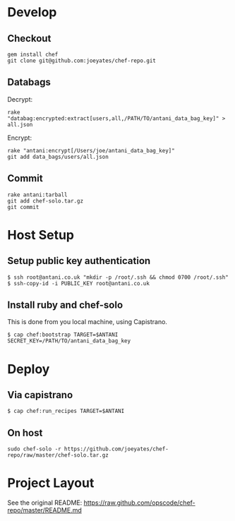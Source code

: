 Develop
=======

Checkout
--------

```shell
gem install chef
git clone git@github.com:joeyates/chef-repo.git
```

Databags
--------

Decrypt:

```shell
rake "databag:encrypted:extract[users,all,/PATH/TO/antani_data_bag_key]" > all.json
```

Encrypt:
```shell
rake "antani:encrypt[/Users/joe/antani_data_bag_key]"
git add data_bags/users/all.json
```

Commit
------

```shell
rake antani:tarball
git add chef-solo.tar.gz
git commit
```

Host Setup
==========

Setup public key authentication
-------------------------------

```shell
$ ssh root@antani.co.uk "mkdir -p /root/.ssh && chmod 0700 /root/.ssh"
$ ssh-copy-id -i PUBLIC_KEY root@antani.co.uk
```

Install ruby and chef-solo
--------------------------

This is done from you local machine, using Capistrano.

```shell
$ cap chef:bootstrap TARGET=$ANTANI SECRET_KEY=/PATH/TO/antani_data_bag_key
```

Deploy
======

Via capistrano
--------------

```shell
$ cap chef:run_recipes TARGET=$ANTANI
```

On host
-------

```shell
sudo chef-solo -r https://github.com/joeyates/chef-repo/raw/master/chef-solo.tar.gz
```

Project Layout
==============

See the original README: https://raw.github.com/opscode/chef-repo/master/README.md

